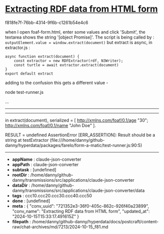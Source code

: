 # [Extracting RDF data from HTML form](https://claude.ai/chat/721352e3-36f0-405c-862c-926f40a23899)

f818fe7f-76bb-4314-9f6b-c1261b54e4c6

when I open foaf-form.html, enter some values and click 'Submit', the textarea shows the string '[object Promise]'. The script is being called by :
`   outputElement.value = window.extract(document)`
but extract is async, in extractor.js :
```
async function extract(document) {
    const extractor = new RDFExtractor(rdf, N3Writer);
    const turtle = await extractor.extract(document)
}
export default extract
```
adding to the confusion this gets a different value -

 node test-runner.js

...
**********************
**********************
in extract(document), serialized =  [
  <http://xmlns.com/foaf/0.1/age> "30";
  <http://xmlns.com/foaf/0.1/name> "John Doe"
].

RESULT = undefined
AssertionError [ERR_ASSERTION]: Result should be a string
    at testExtractor (file:///home/danny/github-danny/hyperdata/packages/farelo/form-a-matic/test-runner.js:90:5)

---

* **appName** : claude-json-converter
* **appPath** : claude-json-converter
* **subtask** : [undefined]
* **rootDir** : /home/danny/github-danny/transmissions/src/applications/claude-json-converter
* **dataDir** : /home/danny/github-danny/transmissions/src/applications/claude-json-converter/data
* **tags** : ccc10.ccc20.ccc30.ccc40.ccc50
* **done** : [undefined]
* **meta** : {
  "conv_uuid": "721352e3-36f0-405c-862c-926f40a23899",
  "conv_name": "Extracting RDF data from HTML form",
  "updated_at": "2024-10-15T15:33:17.491615Z"
}
* **filepath** : /home/danny/github-danny/hyperdata/docs/postcraft/content-raw/chat-archives/md/7213/2024-10-15_f81.md